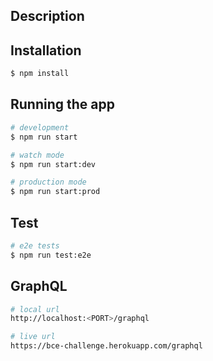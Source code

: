 ## Description

## Installation

```bash
$ npm install
```

## Running the app

```bash
# development
$ npm run start

# watch mode
$ npm run start:dev

# production mode
$ npm run start:prod
```

## Test

```bash
# e2e tests
$ npm run test:e2e
```

## GraphQL

```bash
# local url
http://localhost:<PORT>/graphql

# live url
https://bce-challenge.herokuapp.com/graphql
```
